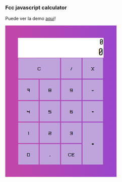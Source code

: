 ### Fcc javascript calculator

Puede ver la demo [aqui](https://nacho93-fcc-javascript-calculator.netlify.app)!

![demo calculator](https://github.com/Ignaherrero/Javascript-calculator/blob/master/public/imgdemo.png)
